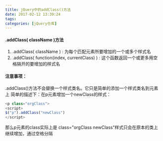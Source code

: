 ```yaml
---
title: jQuery中的addClass()方法
date: 2017-02-12 13:39:24
tags:
categories: [jQuery仓库]
---
```

#### .addClass( className )方法
1. .addClass( className ) : 为每个匹配元素所要增加的一个或多个样式名
2. .addClass( function(index, currentClass) ) : 这个函数返回一个或更多用空格隔开的要增加的样式名
<!--more-->
#### 注意事项：
.addClass()方法不会替换一个样式类名。它只是简单的添加一个样式类名到元素上
简单的描述下：在p元素增加一个newClass的样式：
```js
<p class="orgClass">
<script>
$("p").addClass("newClass")
</script>
```
那么p元素的class实际上是 class="orgClass newClass"样式只会在原本的类上继续增加，通过空格分隔